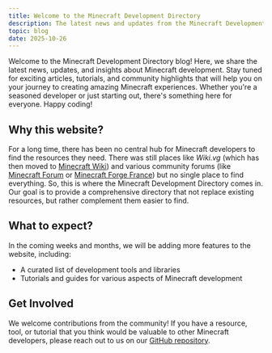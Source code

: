 ```yaml
---
title: Welcome to the Minecraft Development Directory
description: The latest news and updates from the Minecraft Development Directory.
topic: blog
date: 2025-10-26
---
```


Welcome to the Minecraft Development Directory blog! Here, we share the latest news, updates, and insights about Minecraft development.
Stay tuned for exciting articles, tutorials, and community highlights that will help you on your journey to creating amazing Minecraft experiences.
Whether you're a seasoned developer or just starting out, there's something here for everyone. Happy coding!

## Why this website?

For a long time, there has been no central hub for Minecraft developers to find the resources they need. There was still places like *Wiki.vg* (which has then moved to [Minecraft Wiki](https://minecraft.wiki/w/Minecraft_Wiki:Protocol_documentation))
and various community forums (like [Minecraft Forum](https://www.minecraftforum.net/) or [Minecraft Forge France](https://www.minecraftforgefrance.fr/)) but no single place to find everything.
So, this is where the Minecraft Development Directory comes in. Our goal is to provide a comprehensive directory that not replace existing resources, but rather complement them easier to find.

## What to expect?

In the coming weeks and months, we will be adding more features to the website, including:
- A curated list of development tools and libraries
- Tutorials and guides for various aspects of Minecraft development

## Get Involved

We welcome contributions from the community! If you have a resource, tool, or tutorial that you think would be valuable to other Minecraft developers, please reach out to us on our [GitHub repository](https://github.com/Minecraft-Development-Directory/minecraft-development-directory.github.io/discussions).
